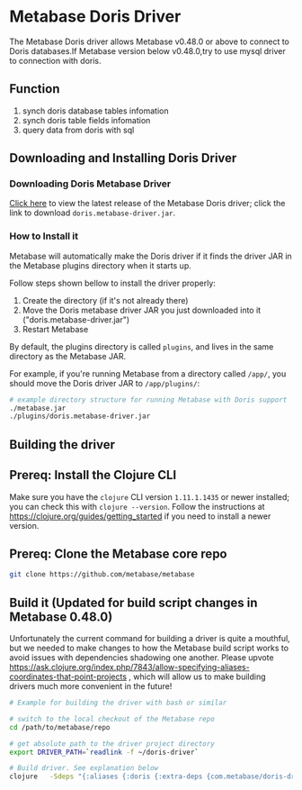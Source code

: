 # Metabase Doris Driver

The Metabase Doris driver allows Metabase v0.48.0 or above to connect to Doris databases.If Metabase version below v0.48.0,try to use mysql driver  to connection with doris.

## Function
1. synch doris database tables infomation
2. synch doris table fields infomation
3. query data from doris with sql  

## Downloading and Installing Doris Driver

### Downloading Doris Metabase Driver

[Click here](https://github.com/ihadoop/metabase-doris-driver/releases) to view the latest release of the Metabase Doris driver; click the link to download `doris.metabase-driver.jar`.

### How to Install it

Metabase will automatically make the Doris driver if it finds the driver JAR in the Metabase plugins directory when it starts up.

Follow steps shown bellow to install the driver properly:
1. Create the directory (if it's not already there)
2. Move the Doris metabase driver JAR you just downloaded into it ("doris.metabase-driver.jar")
3. Restart Metabase

By default, the plugins directory is called `plugins`, and lives in the same directory as the Metabase JAR.

For example, if you're running Metabase from a directory called `/app/`, you should move the Doris driver JAR to `/app/plugins/`:

```bash
# example directory structure for running Metabase with Doris support
./metabase.jar
./plugins/doris.metabase-driver.jar
```

## Building the driver

## Prereq: Install the Clojure CLI

Make sure you have the `clojure` CLI version `1.11.1.1435` or newer installed; you can check this with `clojure
--version`. Follow the instructions at https://clojure.org/guides/getting_started if you need to install a
newer version.

## Prereq: Clone the Metabase core repo

```sh
git clone https://github.com/metabase/metabase
```

## Build it (Updated for build script changes in Metabase 0.48.0)

Unfortunately the current command for building a driver is quite a mouthful, but we needed to make changes to how the
Metabase build script works to avoid issues with dependencies shadowing one another. Please upvote
https://ask.clojure.org/index.php/7843/allow-specifying-aliases-coordinates-that-point-projects , which will allow us
to make building drivers much more convenient in the future!

```sh
# Example for building the driver with bash or similar

# switch to the local checkout of the Metabase repo
cd /path/to/metabase/repo

# get absolute path to the driver project directory
export DRIVER_PATH=`readlink -f ~/doris-driver`

# Build driver. See explanation below
clojure   -Sdeps "{:aliases {:doris {:extra-deps {com.metabase/doris-driver {:local/root \"$DRIVER_PATH\"}}}}}"    -X:build:doris   build-drivers.build-driver/build-driver!   "{:driver :doris, :project-dir \"$DRIVER_PATH\", :target-dir \"$DRIVER_PATH/target\"}"
```

